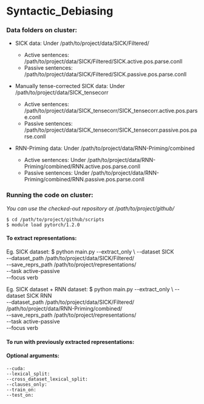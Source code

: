 # Syntactic_Debiasing


### Data folders on cluster:
* SICK data: Under /path/to/project/data/SICK/Filtered/
    * Active sentences: /path/to/project/data/SICK/Filtered/SICK.active.pos.parse.conll
    * Passive sentences: /path/to/project/data/SICK/Filtered/SICK.passive.pos.parse.conll

* Manually tense-corrected SICK data: Under /path/to/project/data/SICK_tensecorr
    * Active sentences: /path/to/project/data/SICK_tensecorr/SICK_tensecorr.active.pos.parse.conll
    * Passive sentences: /path/to/project/data/SICK_tensecorr/SICK_tensecorr.passive.pos.parse.conll

* RNN-Priming data: Under /path/to/project/data/RNN-Priming/combined
    * Active sentences: Under /path/to/project/data/RNN-Priming/combined/RNN.active.pos.parse.conll
    * Passive sentences: Under /path/to/project/data/RNN-Priming/combined/RNN.passive.pos.parse.conll


### Running the code on cluster:
_You can use the checked-out repository at /path/to/project/github/_

    $ cd /path/to/project/github/scripts
    $ module load pytorch/1.2.0

#### To extract representations:

Eg. SICK dataset:
    $ python main.py --extract_only \ 
                    --dataset SICK \
                    --dataset_path /path/to/project/data/SICK/Filtered/ \
                    --save_reprs_path /path/to/project/representations/ \
                    --task active-passive \
                    --focus verb

Eg. SICK dataset + RNN dataset:
    $ python main.py --extract_only \ 
                    --dataset SICK RNN \
                    --dataset_path /path/to/project/data/SICK/Filtered/ /path/to/project/data/RNN-Priming/combined/ \
                    --save_reprs_path /path/to/project/representations/ \
                    --task active-passive \
                    --focus verb

#### To run with previously extracted representations:


#### Optional arguments:
    --cuda: 
    --lexical_split: 
    --cross_dataset_lexical_split:
    --clauses_only:
    --train_on:
    --test_on:
